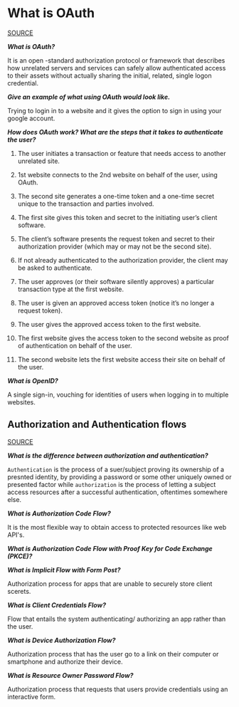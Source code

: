# What is OAuth

[SOURCE](https://www.csoonline.com/article/3216404/what-is-oauth-how-the-open-authorization-framework-works.html)

***What is OAuth?***

It is an open -standard authorization protocol or framework that describes how unrelated servers and services can safely allow authenticated  access to their assets without actually sharing the initial, related, single logon credential.

***Give an example of what using OAuth would look like.*** 

Trying to login in to a website and it gives the option to sign in using your google account.

***How does OAuth work? What are the steps that it takes to authenticate the user?***

1. The user initiates a transaction or feature that needs access to another unrelated site.

2. 1st website connects to the 2nd website on behalf of the user, using OAuth.

3. The second site generates a one-time token and a one-time secret unique to the transaction and parties involved.

4. The first site gives this token and secret to the initiating user’s client software.

5. The client’s software presents the request token and secret to their authorization provider (which may or may not be the second site).

6. If not already authenticated to the authorization provider, the client may be asked to authenticate.

7. The user approves (or their software silently approves) a particular transaction type at the first website.

8. The user is given an approved access token (notice it’s no longer a request token).

9. The user gives the approved access token to the first website.

10. The first website gives the access token to the second website as proof of authentication on behalf of the user.

11. The second website lets the first website access their site on behalf of the user.

***What is OpenID?***

A single sign-in, vouching for  identities of users when logging in to multiple websites.

## Authorization and Authentication flows

[SOURCE](https://auth0.com/docs/get-started/authentication-and-authorization-flow)

***What is the difference between authorization and authentication?***

```Authentication``` is the process of a suer/subject proving its ownership of a presnted identity, by providing a password or some other uniquely owned or presented factor while ```authorization```  is the process of letting a subject access resources after a successful authentication, oftentimes somewhere else.

***What is Authorization Code Flow?***

It is the most flexible way to obtain access to protected resources like web API's.

***What is Authorization Code Flow with Proof Key for Code Exchange (PKCE)?***

***What is Implicit Flow with Form Post?***

Authorization process for apps that are unable to securely store client scerets.

***What is Client Credentials Flow?***

Flow that entails the system authenticating/ authorizing an app rather than the user.

***What is Device Authorization Flow?***

Authorization process that has the user go to a link on their computer or smartphone and authorize their device.

***What is Resource Owner Password Flow?***

Authorization process that requests that users provide credentials using an interactive form.
